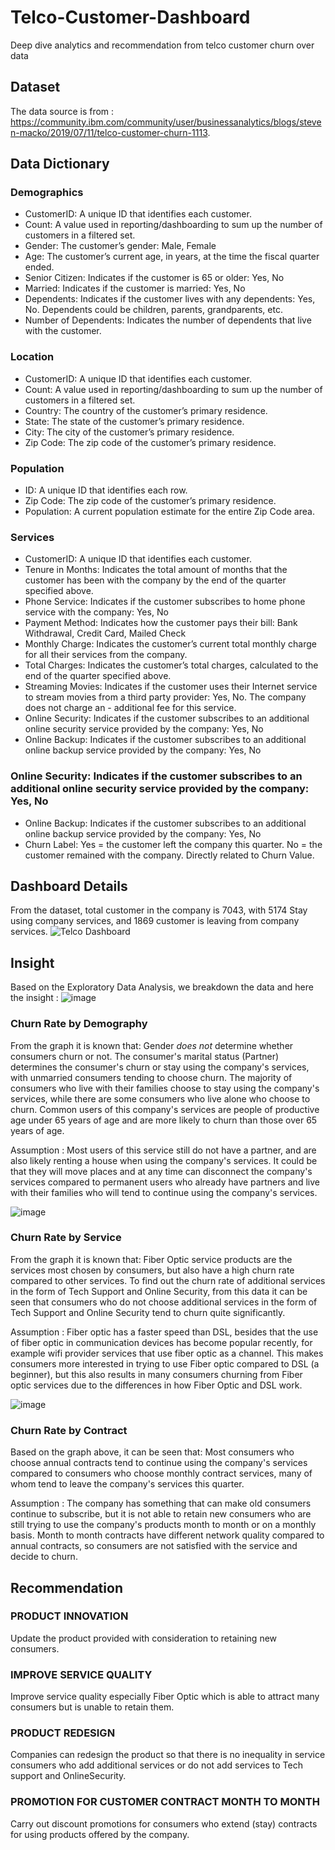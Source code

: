 # Telco-Customer-Dashboard
Deep dive analytics and recommendation from telco customer churn over data

## Dataset
The data source is from :
https://community.ibm.com/community/user/businessanalytics/blogs/steven-macko/2019/07/11/telco-customer-churn-1113.

## Data Dictionary
### Demographics
- CustomerID: A unique ID that identifies each customer.
- Count: A value used in reporting/dashboarding to sum up the number of customers in a filtered set.
- Gender: The customer’s gender: Male, Female
- Age: The customer’s current age, in years, at the time the fiscal quarter ended.
- Senior Citizen: Indicates if the customer is 65 or older: Yes, No
- Married: Indicates if the customer is married: Yes, No
- Dependents: Indicates if the customer lives with any dependents: Yes, No. Dependents could be children, parents, grandparents, etc.
- Number of Dependents: Indicates the number of dependents that live with the customer.

### Location
- CustomerID: A unique ID that identifies each customer.
- Count: A value used in reporting/dashboarding to sum up the number of customers in a filtered set.
- Country: The country of the customer’s primary residence.
- State: The state of the customer’s primary residence.
- City: The city of the customer’s primary residence.
- Zip Code: The zip code of the customer’s primary residence.

### Population
- ID: A unique ID that identifies each row.
- Zip Code: The zip code of the customer’s primary residence.
- Population: A current population estimate for the entire Zip Code area.

### Services
- CustomerID: A unique ID that identifies each customer.
- Tenure in Months: Indicates the total amount of months that the customer has been with the company by the end of the quarter specified above.
- Phone Service: Indicates if the customer subscribes to home phone service with the company: Yes, No
- Payment Method: Indicates how the customer pays their bill: Bank Withdrawal, Credit Card, Mailed Check
- Monthly Charge: Indicates the customer’s current total monthly charge for all their services from the company.
- Total Charges: Indicates the customer’s total charges, calculated to the end of the quarter specified above.
- Streaming Movies: Indicates if the customer uses their Internet service to stream movies from a third party provider: Yes, No. The company does not charge an - additional fee for this service.
- Online Security: Indicates if the customer subscribes to an additional online security service provided by the company: Yes, No
- Online Backup: Indicates if the customer subscribes to an additional online backup service provided by the company: Yes, No

### Online Security: Indicates if the customer subscribes to an additional online security service provided by the company: Yes, No

- Online Backup: Indicates if the customer subscribes to an additional online backup service provided by the company: Yes, No
- Churn Label: Yes = the customer left the company this quarter. No = the customer remained with the company. Directly related to Churn Value.

## Dashboard Details
From the dataset, total customer in the company is 7043, with 5174 Stay using company services, and 1869 customer is leaving from company services.
![Telco Dashboard](https://github.com/rizkyirw/Telco-Customer-Dashboard/assets/108413685/e421773a-b519-4f3a-9080-1fac0d674e03)

## Insight
Based on the Exploratory Data Analysis, we breakdown the data and here the insight :
![image](https://github.com/rizkyirw/Telco-Customer-Dashboard/assets/108413685/a3f484a9-25ba-4a52-ba44-94650ec4c69d)
### Churn Rate by Demography
From the graph it is known that:
Gender *does not* determine whether consumers churn or not.
The consumer's marital status (Partner) determines the consumer's churn or stay using the company's services, with unmarried consumers tending to choose churn.
The majority of consumers who live with their families choose to stay using the company's services, while there are some consumers who live alone who choose to churn. Common users of this company's services are people of productive age under 65 years of age and are more likely to churn than those over 65 years of age.

Assumption :
Most users of this service still do not have a partner, and are also likely renting a house when using the company's services. It could be that they will move places and at any time can disconnect the company's services compared to permanent users who already have partners and live with their families who will tend to continue using the company's services.


![image](https://github.com/rizkyirw/Telco-Customer-Dashboard/assets/108413685/e2510835-f54b-4196-abe5-3cead5950f86)
### Churn Rate by Service
From the graph it is known that:
Fiber Optic service products are the services most chosen by consumers, but also have a high churn rate compared to other services.
To find out the churn rate of additional services in the form of Tech Support and Online Security, from this data it can be seen that consumers who do not choose additional services in the form of Tech Support and Online Security tend to churn quite significantly.

Assumption :
Fiber optic has a faster speed than DSL, besides that the use of fiber optic in communication devices has become popular recently, for example wifi provider services that use fiber optic as a channel. This makes consumers more interested in trying to use Fiber optic compared to DSL (a beginner), but this also results in many consumers churning from Fiber optic services due to the differences in how Fiber Optic and DSL work.


![image](https://github.com/rizkyirw/Telco-Customer-Dashboard/assets/108413685/e3ed2223-4afc-4fd4-b036-1e762b0a3ad7)
### Churn Rate by Contract
Based on the graph above, it can be seen that:
Most consumers who choose annual contracts tend to continue using the company's services compared to consumers who choose monthly contract services, many of whom tend to leave the company's services this quarter.

Assumption :
The company has something that can make old consumers continue to subscribe, but it is not able to retain new consumers who are still trying to use the company's products month to month or on a monthly basis. Month to month contracts have different network quality compared to annual contracts, so consumers are not satisfied with the service and decide to churn.

## Recommendation
### PRODUCT INNOVATION
Update the product provided with consideration to retaining new consumers.
### IMPROVE SERVICE QUALITY
Improve service quality especially Fiber Optic which is able to attract many consumers but is unable to retain them.
### PRODUCT REDESIGN
Companies can redesign the product so that there is no inequality in service consumers who add additional services or do not add services to Tech support and OnlineSecurity.
### PROMOTION FOR CUSTOMER CONTRACT MONTH TO MONTH
Carry out discount promotions for consumers who extend (stay) contracts for using products offered by the company.
